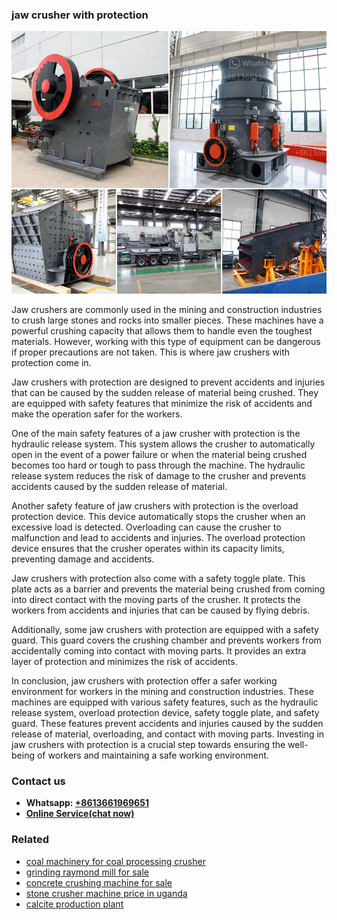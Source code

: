 <h3>jaw crusher with protection</h3><img src='1706773310.jpg' alt=''><p>Jaw crushers are commonly used in the mining and construction industries to crush large stones and rocks into smaller pieces. These machines have a powerful crushing capacity that allows them to handle even the toughest materials. However, working with this type of equipment can be dangerous if proper precautions are not taken. This is where jaw crushers with protection come in.</p><p>Jaw crushers with protection are designed to prevent accidents and injuries that can be caused by the sudden release of material being crushed. They are equipped with safety features that minimize the risk of accidents and make the operation safer for the workers.</p><p>One of the main safety features of a jaw crusher with protection is the hydraulic release system. This system allows the crusher to automatically open in the event of a power failure or when the material being crushed becomes too hard or tough to pass through the machine. The hydraulic release system reduces the risk of damage to the crusher and prevents accidents caused by the sudden release of material.</p><p>Another safety feature of jaw crushers with protection is the overload protection device. This device automatically stops the crusher when an excessive load is detected. Overloading can cause the crusher to malfunction and lead to accidents and injuries. The overload protection device ensures that the crusher operates within its capacity limits, preventing damage and accidents.</p><p>Jaw crushers with protection also come with a safety toggle plate. This plate acts as a barrier and prevents the material being crushed from coming into direct contact with the moving parts of the crusher. It protects the workers from accidents and injuries that can be caused by flying debris.</p><p>Additionally, some jaw crushers with protection are equipped with a safety guard. This guard covers the crushing chamber and prevents workers from accidentally coming into contact with moving parts. It provides an extra layer of protection and minimizes the risk of accidents.</p><p>In conclusion, jaw crushers with protection offer a safer working environment for workers in the mining and construction industries. These machines are equipped with various safety features, such as the hydraulic release system, overload protection device, safety toggle plate, and safety guard. These features prevent accidents and injuries caused by the sudden release of material, overloading, and contact with moving parts. Investing in jaw crushers with protection is a crucial step towards ensuring the well-being of workers and maintaining a safe working environment.</p><h3>Contact us</h3><ul><li><strong>Whatsapp:&nbsp;<a href="https://wa.me/8613661969651">+8613661969651</a></strong></li><li><a href="https://swt.shibang-china.com/?git&amp;zhl&amp;jaw crusher with protection"><strong>Online Service(chat now)</strong></a></li></ul><h3>Related</h3><ul><li><a href='coal machinery for coal processing crusher.md'>coal machinery for coal processing crusher</a></li><li><a href='grinding raymond mill for sale.md'>grinding raymond mill for sale</a></li><li><a href='concrete crushing machine for sale.md'>concrete crushing machine for sale</a></li><li><a href='stone crusher machine price in uganda.md'>stone crusher machine price in uganda</a></li><li><a href='calcite production plant.md'>calcite production plant</a></li></ul>